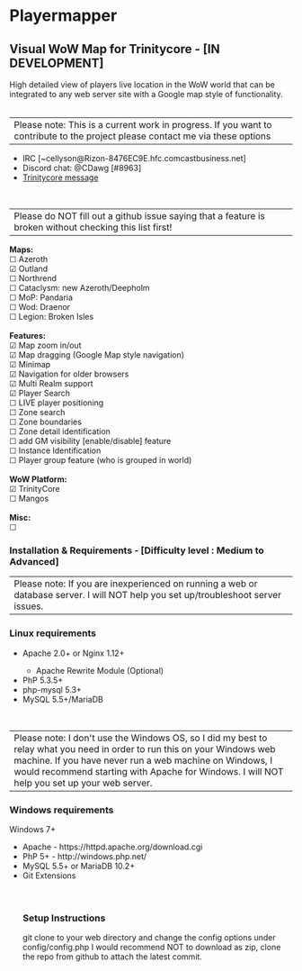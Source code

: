 <h1>Playermapper</h1>
<H2>Visual WoW Map for Trinitycore - [IN DEVELOPMENT]</H2>
High detailed view of players live location in the WoW world that can be integrated to any web server site with a Google map style of functionality.
<br>
<br>
<table><td>Please note: This is a current work in progress. If you want to contribute to the project please contact me via these options</table>
<ul>
<li>IRC [~cellyson@Rizon-8476EC9E.hfc.comcastbusiness.net]</li>
<li>Discord chat: @CDawg [#8963]</li>
<li><a href="https://community.trinitycore.org/messenger/compose/?to=11159">Trinitycore message</a></li>
</ul>
<br>
<table><td>Please do NOT fill out a github issue saying that a feature is broken without checking this list first!</table>
<b>Maps:</b>
<br>
☐ Azeroth
<br>
☑ Outland
<br>
☐ Northrend
<br>
☐ Cataclysm: new Azeroth/Deepholm
<br>
☐ MoP: Pandaria
<br>
☐ Wod: Draenor
<br>
☐ Legion: Broken Isles
<br>
<br>
<b>Features:</b>
<br>
☑ Map zoom in/out
<br>
☑ Map dragging (Google Map style navigation)
<br>
☑ Minimap
<br>
☑ Navigation for older browsers
<br>
☑ Multi Realm support
<br>
☑ Player Search
<br>
☐ LIVE player positioning
<br>
☐ Zone search
<br>
☐ Zone boundaries
<br>
☐ Zone detail identification
<br>
☐ add GM visibility [enable/disable] feature
<br>
☐ Instance Identification
<br>
☐ Player group feature (who is grouped in world)
<br>
<br>
<b>WoW Platform:</b>
<br>
☑ TrinityCore
<br>
☐ Mangos
<br>
<br>
<b>Misc:</b>
<br>
☐
<br>

<h3>Installation & Requirements - [Difficulty level : Medium to Advanced]</h3>
<table><td>Please note: If you are inexperienced on running a web or database server. I will NOT help you set up/troubleshoot server issues.</table>
<h3>Linux requirements</h3>
<ul>
<li>Apache 2.0+ or Nginx 1.12+</li>
<ul><li>Apache Rewrite Module (Optional)</li></ul>
<li>PhP 5.3.5+</li>
<li>php-mysql 5.3+</li>
<li>MySQL 5.5+/MariaDB</li>
</ul>

<br>
<table><td>Please note: I don't use the Windows OS, so I did my best to relay what you need in order to run this on your Windows web machine. If you have never run a web machine on Windows, I would recommend starting with Apache for Windows. I will NOT help you set up your web server.</table>
<h3>Windows requirements</h3>
Windows 7+
<ul>
<li>Apache - https://httpd.apache.org/download.cgi</li>
<li>PhP 5+ - http://windows.php.net/</li>
<li>MySQL 5.5+ or MariaDB 10.2+</li>
<li>Git Extensions</li>
<br>
<br>
<h3>Setup Instructions</h3>
git clone to your web directory and change the config options under config/config.php
I would recommend NOT to download as zip, clone the repo from github to attach the latest commit.
